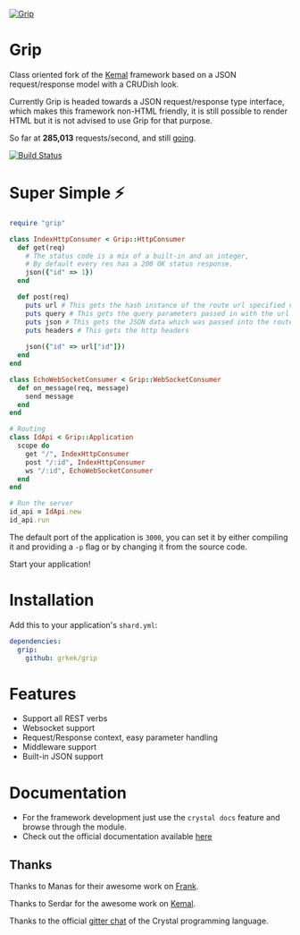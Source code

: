 
[![Grip](https://avatars0.githubusercontent.com/u/44188195?s=200&v=4)](https://github.com/grkek/grip)

# Grip

Class oriented fork of the [Kemal](https://kemalcr.com) framework based on a JSON request/response model with a CRUDish look.

Currently Grip is headed towards a JSON request/response type interface, which makes this framework non-HTML friendly, 
it is still possible to render HTML but it is not advised to use Grip for that purpose.

So far at **285,013** requests/second, and still [going](https://github.com/the-benchmarker/web-frameworks).

[![Build Status](https://travis-ci.org/grkek/grip.svg?branch=master)](https://travis-ci.org/grkek/grip)

# Super Simple ⚡️

```ruby
require "grip"

class IndexHttpConsumer < Grip::HttpConsumer
  def get(req)
    # The status code is a mix of a built-in and an integer,
    # By default every res has a 200 OK status response.
    json({"id" => 1})
  end

  def post(req)
    puts url # This gets the hash instance of the route url specified variables
    puts query # This gets the query parameters passed in with the url
    puts json # This gets the JSON data which was passed into the route
    puts headers # This gets the http headers
    
    json({"id" => url["id"]})
  end
end

class EchoWebSocketConsumer < Grip::WebSocketConsumer
  def on_message(req, message)
    send message
  end
end

# Routing
class IdApi < Grip::Application
  scope do
    get "/", IndexHttpConsumer
    post "/:id", IndexHttpConsumer
    ws "/:id", EchoWebSocketConsumer
  end
end

# Run the server
id_api = IdApi.new
id_api.run
```

The default port of the application is `3000`, 
you can set it by either compiling it and providing a `-p` flag or
by changing it from the source code.

Start your application!

# Installation

Add this to your application's `shard.yml`:

```yaml
dependencies:
  grip:
    github: grkek/grip
```

# Features

- Support all REST verbs
- Websocket support
- Request/Response context, easy parameter handling
- Middleware support
- Built-in JSON support

# Documentation

- For the framework development just use the `crystal docs` feature and browse through the module.
- Check out the official documentation available [here](https://github.com/grkek/grip/blob/master/DOCUMENTATION.md)

## Thanks

Thanks to Manas for their awesome work on [Frank](https://github.com/manastech/frank).

Thanks to Serdar for the awesome work on [Kemal](https://github.com/kemalcr/kemal).

Thanks to the official [gitter chat](https://gitter.im/crystal-lang/crystal#) of the Crystal programming language.
